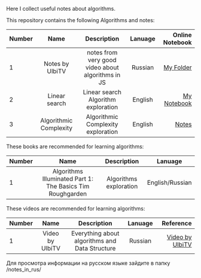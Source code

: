 Here I collect useful notes about algorithms.

This repository contains the following  Algorithms and notes:

| Number        | Name                             | Description                                                   |  Lanuage         |  Online Notebook | 
| ------------- |:--------------------------------:|:-------------------------------------------------------------:|:----------------:|-----------------:|
|  1            |      Notes by UlbiTV               |  notes from  very good video about algorithms in JS                      | Russian         | [My Folder](https://github.com/BISH0808/Algorithms/tree/main/Notes_from_UlbiTV_video)
|  2            |       Linear search                |  Linear search Algorithm exploration                        | English          | [My Notebook](https://colab.research.google.com/github/BISH0808/Algorithms/blob/main/Linear_Search.ipynb)
|  3           |       Algorithmic Complexity        |  Algorithmic Complexity    exploration                      | English          | [Notes](https://github.com/BISH0808/Algorithms/tree/main/Algorithmic%20Complexity%20)




 
 These books are recommended for learning algorithms:
 
| Number        | Name                                                                 | Description                               |  Lanuage         |  
| ------------- |:--------------------------------------------------------------------:|:-----------------------------------------:|:----------------:|
|  1            |    Algorithms Illuminated Part 1: The Basics Tim Roughgarden         |  Algorithms exploration                    | English/Russian | 
 




These videos are recommended for learning algorithms:


| Number        | Name                             | Description                                                   |  Lanuage         |  Reference       | 
| ------------- |:--------------------------------:|:-------------------------------------------------------------:|:----------------:|-----------------:|
|  1            |      Video by UlbiTV             |  Everything about algorithms and Data Structure               | Russian          | [Video by UlbiTV](https://www.youtube.com/watch?v=NErrGZ64OdE&list=PLdrkFH5HIVuAJvRhkOs-Mce6MoolrHSUm&index=4&t=3s)


Для просмотра информации на русском языке зайдите в папку /notes_in_rus/
